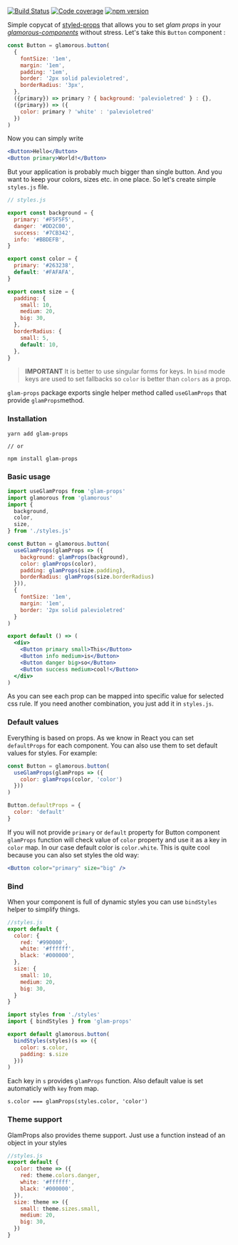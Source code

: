 [![Build Status](https://travis-ci.org/bulby97/glam-props.svg?branch=master)](https://travis-ci.org/bulby97/glam-props)
[![Code coverage](https://codecov.io/gh/bulby97/glam-props/branch/master/graph/badge.svg)](https://codecov.io/gh/bulby97/glam-props)
[![npm version](https://badge.fury.io/js/glam-props.svg)](https://badge.fury.io/js/glam-props)

Simple copycat of [styled-props](https://github.com/RafalFilipek/styled-props) that allows you to set *glam props* in your [*glamorous-components*](https://github.com/paypal/glamorous) without stress. Let's take this `Button` component :

```jsx
const Button = glamorous.button(
  {
    fontSize: '1em',
    margin: '1em',
    padding: '1em',
    border: '2px solid palevioletred',
    borderRadius: '3px',
  },
  ({primary}) => primary ? { background: 'palevioletred' } : {},
  ({primary}) => ({
    color: primary ? 'white' : 'palevioletred'
  })
)

```

Now you can simply write

```jsx
<Button>Hello</Button>
<Button primary>World!</Button>
```

But your application is probably much bigger than single button. And you want to keep your colors, sizes etc. in one place. So let's create simple `styles.js` file.

```js
// styles.js

export const background = {
  primary: '#F5F5F5',
  danger: '#DD2C00',
  success: '#7CB342',
  info: '#BBDEFB',
}

export const color = {
  primary: '#263238',
  default: '#FAFAFA',
}

export const size = {
  padding: {
    small: 10,
    medium: 20,
    big: 30,
  },
  borderRadius: {
    small: 5,
    default: 10,
  },
}
```

> **IMPORTANT** It is better to use singular forms for keys. In `bind` mode keys are used to set fallbacks so `color` is better than `colors` as a prop.

`glam-props` package exports single helper method called `useGlamProps` that provide `glamProps`method.


### Installation

```
yarn add glam-props

// or

npm install glam-props
```

### Basic usage

```jsx
import useGlamProps from 'glam-props'
import glamorous from 'glamorous'
import {
  background,
  color,
  size,
} from './styles.js'

const Button = glamorous.button(
  useGlamProps(glamProps => ({
    background: glamProps(background),
    color: glamProps(color),
    padding: glamProps(size.padding),
    borderRadius: glamProps(size.borderRadius)
  })),
  {
    fontSize: '1em',
    margin: '1em',
    border: '2px solid palevioletred'
  }
)

export default () => (
  <div>
    <Button primary small>This</Button>
    <Button info medium>is</Button>
    <Button danger big>so</Button>
    <Button success medium>cool!</Button>
  </div>
)
```

As you can see each prop can be mapped into specific value for selected css rule. If you need another combination, you just add it in `styles.js`.

### Default values

Everything is based on props. As we know in React you can set `defaultProps` for each component. You can also use them to set default values for styles. For example:

```jsx
const Button = glamorous.button(
  useGlamProps(glamProps => ({
    color: glamProps(color, 'color')
  }))
)

Button.defaultProps = {
  color: 'default'
}
```

If you will not provide `primary` or `default` property for Button component `glamProps` function will check value of `color` property and use it as a key in `color` map. In our case default color is `color.white`. This is quite cool because you can also set styles the old way:

```jsx
<Button color="primary" size="big" />
```

### Bind

When your component is full of dynamic styles you can use `bindStyles` helper to simplify things.

```js
//styles.js
export default {
  color: {
    red: '#990000',
    white: '#ffffff',
    black: '#000000',
  },
  size: {
    small: 10,
    medium: 20,
    big: 30,
  }
}
```

```jsx
import styles from './styles'
import { bindStyles } from 'glam-props'

export default glamorous.button(
  bindStyles(styles)(s => ({
    color: s.color,
    padding: s.size
  }))
)
```

Each key in `s` provides `glamProps` function. Also default value is set automaticly with `key` from map.

```
s.color === glamProps(styles.color, 'color')
```

### Theme support

GlamProps also provides theme support. Just use a function instead of an object in your styles

```js
//styles.js
export default {
  color: theme => ({
    red: theme.colors.danger,
    white: '#ffffff',
    black: '#000000',
  }),
  size: theme => ({
    small: theme.sizes.small,
    medium: 20,
    big: 30,
  })
}

```
